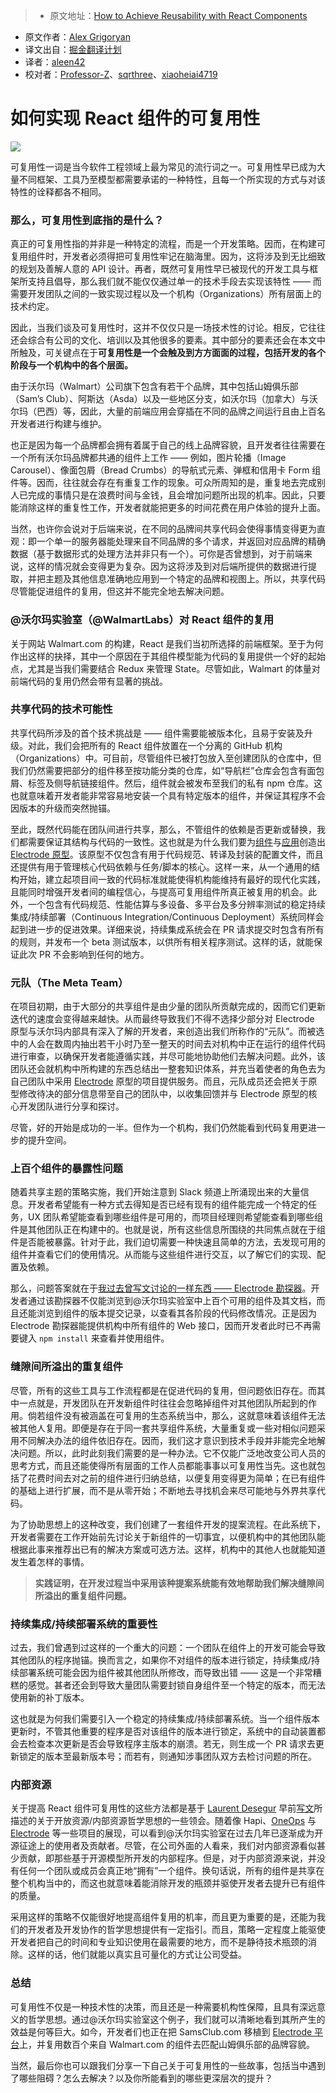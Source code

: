 > * 原文地址：[How to Achieve Reusability with React Components](https://medium.com/walmartlabs/how-to-achieve-reusability-with-react-components-81edeb7fb0e0#.czocsk5l0)
* 原文作者：[Alex Grigoryan](https://medium.com/@lexgrigoryan?source=post_header_lockup)
* 译文出自：[掘金翻译计划](https://github.com/xitu/gold-miner)
* 译者：[aleen42](https://github.com/aleen42)
* 校对者：[Professor-Z](https://github.com/Professor-Z)、[sqrthree](https://github.com/sqrthree)、[xiaoheiai4719](https://github.com/xiaoheiai4719)

# 如何实现 React 组件的可复用性 #

<img class="progressiveMedia-noscript js-progressiveMedia-inner" src="https://cdn-images-1.medium.com/max/800/1*5jIE1tOzVSuz5NPHsfeQ8w.png">

可复用性一词是当今软件工程领域上最为常见的流行词之一。可复用性早已成为大量不同框架、工具乃至模型都需要承诺的一种特性，且每一个所实现的方式与对该特性的诠释都各不相同。

### 那么，可复用性到底指的是什么？ ###

真正的可复用性指的并非是一种特定的流程，而是一个开发策略。因而，在构建可复用组件时，开发者必须得把可复用性牢记在脑海里。因为，这将涉及到无比细致的规划及善解人意的 API 设计。再者，既然可复用性早已被现代的开发工具与框架所支持且倡导，那么我们就不能仅仅通过单一的技术手段去实现该特性 —— 而需要开发团队之间的一致实现过程以及一个机构（Organizations）所有层面上的技术约定。

因此，当我们谈及可复用性时，这并不仅仅只是一场技术性的讨论。相反，它往往还会综合有公司的文化、培训以及其他很多的要素。其中部分的要素还会在本文中所触及，可关键点在于**可复用性是一个会触及到方方面面的过程，包括开发的各个阶段与一个机构中的各个层面。**

由于沃尔玛（Walmart）公司旗下包含有若干个品牌，其中包括山姆俱乐部（Sam’s Club）、阿斯达（Asda）以及一些地区分支，如沃尔玛（加拿大）与沃尔玛（巴西）等，因此，大量的前端应用会穿插在不同的品牌之间运行且由上百名开发者进行构建与维护。

也正是因为每一个品牌都会拥有着属于自己的线上品牌容貌，且开发者往往需要在一个所有沃尔玛品牌都共通的组件上工作 —— 例如，图片轮播（Image Carousel）、像面包屑（Bread Crumbs）的导航式元素、弹框和信用卡 Form 组件等。因而，往往就会存在有重复工作的现象。可众所周知的是，重复地去完成别人已完成的事情只是在浪费时间与金钱，且会增加问题所出现的机率。因此，只要能消除这样的重复性工作，开发者就能把更多的时间花费在用户体验的提升上面。

当然，也许你会说对于后端来说，在不同的品牌间共享代码会使得事情变得更为直观：即一个单一的服务器能处理来自不同品牌的多个请求，并返回对应品牌的精确数据（基于数据形式的处理方法并非只有一个）。可你是否曾想到，对于前端来说，这样的情况就会变得更为复杂。因为这将涉及到对后端所提供的数据进行提取，并把主题及其他信息准确地应用到一个特定的品牌和视图上。所以，共享代码尽管能促进组件的复用，但这并不能完全地去解决问题。

### @沃尔玛实验室（@WalmartLabs）对 React 组件的复用 ###

关于网站 Walmart.com 的构建，React 是我们当初所选择的前端框架。至于为何作出这样的抉择，其中一个原因在于其组件模型能为代码的复用提供一个好的起始点，尤其是当我们需要结合 Redux 来管理 State。尽管如此，Walmart 的体量对前端代码的复用仍然会带有显著的挑战。

### 共享代码的技术可能性 ###

共享代码所涉及的首个技术挑战是 —— 组件需要能被版本化，且易于安装及升级。对此，我们会把所有的 React 组件放置在一个分离的 GitHub 机构（Organizations）中。可目前，尽管组件已被打包放入至创建团队的仓库中，但我们仍然需要把部分的组件移至按功能分类的仓库，如“导航栏”仓库会包含有面包屑、标签及侧导航链接组件。然后，组件就会被发布至我们的私有 npm 仓库。这也就意味着开发者能非常容易地安装一个具有特定版本的组件，并保证其程序不会因版本的升级而突然抛锚。

至此，既然代码能在团队间进行共享，那么，不管组件的依赖是否更新或替换，我们都需要保证其结构与代码的一致性。这也就是为什么我们要为[组件](https://github.com/electrode-io/electrode/tree/master/packages/electrode-archetype-react-component)与[应用](https://github.com/electrode-io/electrode/tree/master/packages/electrode-archetype-react-app)创造出 [Electrode 原型](http://www.electrode.io/docs/what_are_archetypes.html)。该原型不仅包含有用于代码规范、转译及封装的配置文件，而且还提供有用于管理核心代码依赖与任务/脚本的核心。这样一来，从一个通用的结构开始，建立起项目间一致的代码标准就能使得机构能维持有最好的现代化实践，且能同时增强开发者间的编程信心，与提高可复用组件所真正被复用的机会。此外，一个包含有代码规范、性能估算与多设备、多平台及多分辨率测试的稳定持续集成/持续部署（Continuous Integration/Continuous Deployment）系统同样会起到进一步的促进效果。详细来说，持续集成系统会在 PR 请求提交时包含有所有的规则，并发布一个 beta 测试版本，以供所有相关程序测试。这样的话，就能保证此次 PR 不会影响到任何的地方。

### 元队（The Meta Team） ###

在项目初期，由于大部分的共享组件是由少量的团队所贡献完成的，因而它们更新迭代的速度会变得越来越快。从而最终导致我们不得不选择少部分对 Electrode 原型与沃尔玛内部具有深入了解的开发者，来创造出我们所称作的“元队”。而被选中的人会在数周内抽出若干小时乃至一整天的时间去对机构中正在运行的组件代码进行审查，以确保开发者能遵循实践，并尽可能地协助他们去解决问题。此外，该团队还会就机构中所构建的东西总结出一整套知识体系，并充当着使者的角色去为自己团队中采用 [Electrode](http://www.electrode.io/) 原型的项目提供服务。而且，元队成员还会把关于原型修改待决的部分信息带至自己的团队中，以收集回馈并与 Electrode 原型的核心开发团队进行分享和探讨。

尽管，好的开始是成功的一半。但作为一个机构，我们仍然能看到代码复用更进一步的提升空间。

### 上百个组件的暴露性问题 ###

随着共享主题的策略实施，我们开始注意到 Slack 频道上所涌现出来的大量信息。开发者希望能有一种方式去得知是否已经有现有的组件能完成一个特定的任务，UX 团队希望能查看到哪些组件是可用的，而项目经理则希望能查看到哪些组件是其他团队正在构建中的。也就是说，所有这些信息所围绕的共同焦点就在于组件是否能被暴露。针对于此，我们迫切需要一种快速且简单的方法，去发现可用的组件并查看它们的使用情况。从而能与这些组件进行交互，以了解它们的实现、配置及依赖。

那么，问题答案就在于[我过去曾写文讨论的一样东西 —— Electrode 勘探器](https://medium.com/walmartlabs/spotlight-on-electrode-explorer-react-component-reuse-without-the-hassle-6447763365b2#.etp9o5wr0)。开发者通过该勘探器不仅能浏览到@沃尔玛实验室中上百个可用的组件及其文档，而且还能浏览到组件的版本提交记录，以查看其各阶段的代码修改情况。正是因为 Electrode 勘探器能提供机构中所有组件的 Web 接口，因而开发者此时已不再需要键入 `npm install` 来查看并使用组件。

### 缝隙间所溢出的重复组件 ###

尽管，所有的这些工具与工作流程都是在促进代码的复用，但问题依旧存在。而其中一点就是，开发团队在开发新组件时往往会忽略掉组件对其他团队所起到的作用。倘若组件没有被涵盖在可复用的生态系统当中，那么，这就意味着该组件无法被其他人复用。即便是存在于同一套共享组件系统，大量重复或一些对相似问题采用不同解决办法的组件依旧存在。因而，我们这才意识到技术手段并非能完全地解决问题。所以，此时此刻我们需要的是一种办法。它不仅能广泛地改变公司人员的思考方式，而且还能使得所有层面的工作人员都能事事以可复用性当先。这也就包括了花费时间去对之前的组件进行归纳总结，以便复用变得更为简单；在已有组件的基础上进行扩展，而不是从零开始；不断地去寻找机会来尽可能地与外界共享代码。

为了协助思想上的这种改变，我们创建了一套组件开发的提案流程。在此系统下，开发者需要在工作开始前先讨论关于新组件的一切事宜，以便机构中的其他团队能根据此事来推荐出已有的解决方案或可选方法。这样，机构中的其他人也就能知道发生着怎样的事情。

> **实践证明，在开发过程当中采用该种提案系统能有效地帮助我们解决缝隙间所溢出的重复组件问题。**

### 持续集成/持续部署系统的重要性 ###

过去，我们曾遇到过这样的一个重大的问题：一个团队在组件上的开发可能会导致其他团队的程序抛锚。换而言之，如果你不对组件的版本进行锁定，持续集成/持续部署系统可能会因为组件被其他团队所修改，而导致出错 —— 这是一个非常糟糕的感觉。甚者还会到导致大量团队需要封锁自身组件至一个特定的版本，而无法使用新的补丁版本。

这也就是为何我们需要引入一个稳定的持续集成/持续部署系统。当一个组件版本更新时，不管其他重要的程序是否对该组件的版本进行锁定，系统中的自动装置都会去检查本次更新是否会导致程序主版本的崩溃。若无，则生成一个 PR 请求去更新锁定的版本至最新版本号；而若有，则通知涉事团队双方去检讨问题的所在。

### 内部资源 ###

关于提高 React 组件可复用性的这些方法都是基于 [Laurent Desegur](https://twitter.com/ldesegur) 早前[写文](https://medium.com/walmartlabs/beyond-open-source-walmartlabs-e690c934fe35#.lqc0e6x3b)所描述的关于开放资源/内部资源哲学思想的一些领会。随着像 Hapi、[OneOps](https://github.com/oneops) 与 [Electrode](https://github.com/electrode-io) 等一些项目的展现，可以看到@沃尔玛实验室在过去几年已逐渐成为开源征途上的使用者及贡献者。尽管，在公司外面的人看来，我们对内部资源看似甚少贡献，即那些基于开源模型所开发的内部程序。但是，对于内部资源来说，并没有任何一个团队或成员会真正地“拥有”一个组件。换句话说，所有的组件是共享在整个机构当中的，而这也就意味着能消除开发的瓶颈并驱使开发者去提升已有组件的质量。

采用这样的策略不仅能很好地提高组件复用的机率，而且更为重要的是，还能为我们的开发者及开发协作的哲学思想提供有一定指引。而且，策略一定程度上能驱使开发者把自己的时间和专业知识使用在最需要的地方，而不是静待技术瓶颈的消除。这样的话，他们就能以真实且可量化的方式让公司受益。

### 总结 ###

可复用性不仅是一种技术性的决策，而且还是一种需要机构性保障，且具有深远意义的哲学思想。通过@沃尔玛实验室这个例子，我们就可以清晰地看到其所产生的效益是何等巨大。如今，开发者们也正在把 SamsClub.com 移植到 [Electrode 平台](https://github.com/electrode-io)上，并复用数百个来自 Walmart.com 的组件去匹配山姆俱乐部的品牌容貌。

当然，最后你也可以跟我们分享一下自己关于可复用性的一些故事，包括当中遇到了哪些阻碍？怎么去解决？以及你所能看到的哪些更深层次的提升？
